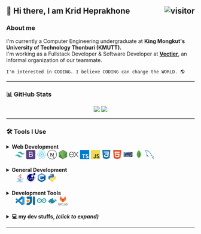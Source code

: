 ## 🙏 Hi there, I am Krid Heprakhone <img align="right" src="https://visitor-badge.glitch.me/badge?page_id=riflowth" alt="visitor" />

### About me
I'm currently a Computer Engineering undergraduate at **King Mongkut's University of Technology Thonburi (KMUTT).**  
I'm working as a Fullstack Developer & Software Developer at **[Vectier](https://github.com/Vectier)**, an informal organization of our teammate.

```
I'm interested in CODING. I believe CODING can change the WORLD. 🌎
```

---

### 📊 GitHub Stats
<div align="center">
  <img height="160em" src="https://github-readme-stats.vercel.app/api?username=riflowth&show_icons=true&theme=dark&count_private=true&include_all_commits=true" />
  <img height="160em" src="https://github-readme-stats.vercel.app/api/top-langs/?username=riflowth&layout=compact&theme=dark&langs_count=10" />
</div>

---

### 🛠 Tools I Use
<details>
  <summary><b>Web Development</b></summary>
  <ul>
    <li>
      I prefer <b>TailwindCSS</b> and <b>Bootstrap</b> for my ui. web technology mostly uses <b>Next.js</b>, For all of these, I use <b>JavaScript</b> and <b>CSS3</b>. The <b>Database</b>, I mainly select <b>MongoDB</b> and <b>MySQL</b>, up to my web requirement and my mood at that time. <i>lmao!</i>
    </li>
    <li>
      Before I found true love like <b>Next.js</b>. My web technology uses <b>NodeJS</b> with <b>expressJS</b> and <b>template engine</b> to provide my website. Back in the past, I caught up with <b>PHP</b>, lol.
    </li>
    </ul>
</details>

<div>
  &nbsp;&nbsp;&nbsp;&nbsp;&nbsp;
  <img height="25" src="https://raw.githubusercontent.com/devicons/devicon/master/icons/tailwindcss/tailwindcss-plain.svg" alt="tailwindcss" />
  <img height="25" src="https://raw.githubusercontent.com/devicons/devicon/master/icons/bootstrap/bootstrap-plain.svg" alt="bootstrap" />
  <img height="25" src="https://raw.githubusercontent.com/devicons/devicon/master/icons/react/react-original.svg" alt="react" />
  <img height="25" style="text-color: white;" src="https://raw.githubusercontent.com/devicons/devicon/master/icons/nextjs/nextjs-line.svg" alt="nextjs" />
  <img height="25" src="https://raw.githubusercontent.com/github/explore/80688e429a7d4ef2fca1e82350fe8e3517d3494d/topics/nodejs/nodejs.png" alt="nodejs" />
  <img height="25" src="https://raw.githubusercontent.com/devicons/devicon/master/icons/express/express-original.svg" alt="express" />
  <img height="25" src="https://raw.githubusercontent.com/devicons/devicon/master/icons/typescript/typescript-original.svg" alt="javascript" />
  <img height="25" src="https://raw.githubusercontent.com/devicons/devicon/master/icons/javascript/javascript-original.svg" alt="javascript" />
  <img height="25" src="https://raw.githubusercontent.com/devicons/devicon/master/icons/css3/css3-plain.svg" alt="css3" />
  <img height="25" src="https://raw.githubusercontent.com/devicons/devicon/master/icons/html5/html5-plain.svg" alt="html5" />
  <img height="25" src="https://raw.githubusercontent.com/devicons/devicon/master/icons/php/php-original.svg" alt="php" />
  <img height="25" src="https://raw.githubusercontent.com/devicons/devicon/master/icons/mongodb/mongodb-original.svg" alt="mongodb" />
  <img height="25" src="https://raw.githubusercontent.com/devicons/devicon/master/icons/mysql/mysql-original.svg" alt="mysql" />
</div>

<br />

<details>
  <summary><b>General Development</b></summary>
  <ul>
    <li>
      I love OOP so I stuck with <b>Java</b> ☕. On my game development, I use <b>Java</b> and <b>LUA</b>. Sometimes I write <b>C</b> and <b>Python</b>.
    </li>
  </ul>
</details>

<div>
  &nbsp;&nbsp;&nbsp;&nbsp;&nbsp;
  <img height="25" src="https://raw.githubusercontent.com/devicons/devicon/master/icons/java/java-original.svg" alt="java" />
  <img height="25" src="https://raw.githubusercontent.com/devicons/devicon/master/icons/lua/lua-plain-wordmark.svg" alt="lua" />
  <img height="25" src="https://raw.githubusercontent.com/devicons/devicon/master/icons/c/c-original.svg" alt="c" />
  <img height="25" src="https://raw.githubusercontent.com/devicons/devicon/master/icons/python/python-original.svg" alt="python" />
</div>

<br />
    
<details>
  <summary><b>Development Tools</b></summary>
  <ul>
    <li>
      I use <b>Visual Studio Code</b> in my general development like <i>JavaScript, Lua, C, Python</i>. I do <i>Java</i> programming on <b>IntelliJ IDEA</b>. In my university when working with Robot I prefer <b>Arduino IDE</b>. My version control system is <b>git</b>. I use <b>Docker</b> for building, shipping, and running distributed applications. the last is <b>GitLab</b> for CI/CD on my process.
    </li>
  </ul>
</details>

<div align="left">
  &nbsp;&nbsp;&nbsp;&nbsp;&nbsp;
  <img height="25" src="https://raw.githubusercontent.com/devicons/devicon/master/icons/vscode/vscode-original.svg" alt="vscode" />
  <img height="25" src="https://raw.githubusercontent.com/devicons/devicon/master/icons/intellij/intellij-original.svg" alt="intellij" />
  <img height="25" src="https://raw.githubusercontent.com/devicons/devicon/master/icons/arduino/arduino-original.svg" alt="arduino" />
  <img height="25" src="https://raw.githubusercontent.com/devicons/devicon/master/icons/docker/docker-original.svg" alt="docker" />
  <img height="25" src="https://raw.githubusercontent.com/devicons/devicon/master/icons/gitlab/gitlab-original-wordmark.svg" alt="gitlab" />
</div>

<br />

<details>
  <summary><b>💻 my dev stuffs, <i>(click to expand)</i></b></summary>
  <ul>
    <li>
      <b>MacBook Pro (16-inch, 2021)</b>
      <ul>
        <li>CPU: M1 Pro 10-core</li>
        <li>GPU: M1 Pro 16-core</li>
        <li>Memory: 16 GB</li>
      </ul>
    </li>
    <li>
      <b>Custom PC</b>
      <ul>
        <li>CPU: AMD Ryzen 5 2600</li>
        <li>Memory: 16 GB</li>
        <li>GPU: NVIDIA GeForce GTX 1660 SUPER</li>
      </ul>
    </li>
    <li>
      <b>Monitors</b>
      <ul>
        <li>DELL ALIENWARE AW3821DW</li>
        <li>DELL U2720Q</li>
      </ul>
    </li>
  </ul>
</details>

---
